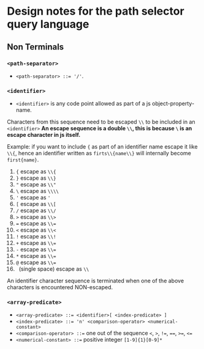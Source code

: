 # Design notes for the path selector query language


## Non Terminals
 
### `<path-separator>`

- `<path-separator> ::= '/'`.

###  `<identifier>`

- `<identifier>` is any code point allowed as part of a js object-property-name.

Characters from this sequence need to be escaped `\\` to be included in an `<identifier>`
**An escape sequence is a double `\\`, this is because `\` is an escape character in js itself.**

Example: if you want to include `{` as part of an identifier name escape it like  `\\{`, hence an identifier written as `firts\\{name\\}` will internally become `first{name}`.

1. `{` escape as `\\{` 
2. `}` escape as `\\}` 
3. `"` escape as `\\"` 
4. `\` escape as `\\\\`
5. `'` escape as `'`
6. `[` escape as `\\[`
7. `/` escape as `\\/`
8. `>` escape as `\\>`
9. `=` escape as `\\=`
10. `<` escape as `\\<`
11. `!` escape as `\\!`
12. `+` escape as `\\=`
13. `-` escape as `\\=`
14. `*` escape as `\\=`
15. `@` escape as `\\=`
16. ` `(single space) escape as `\\ `

An identifier character sequence is terminated when one of the above characters is encountered NON-escaped.

### `<array-predicate>`

- `<array-predicate> ::= <identifier>[ <index-predicate> ]`
- `<index-predicate> ::= 'n' <comparison-operator> <numerical-constant>`
- `<comparison-operator> ::=` one out of the sequence `<`, `>`, `!=`, `==`, `>=`, `<=`
- `<numerical-constant> ::=` positive integer `[1-9]{1}[0-9]*`

